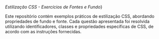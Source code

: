 *Estilização CSS - Exercícios de Fontes e Fundo*}

Este repositório contém exemplos práticos de estilização CSS, abordando propriedades de fundo e fonte. Cada questão apresentada foi resolvida utilizando identificadores, classes e propriedades específicas de CSS, de acordo com as instruções fornecidas.
